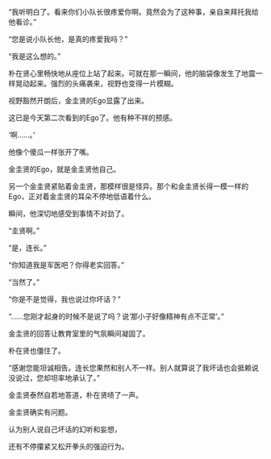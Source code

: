 “我听明白了。看来你们小队长很疼爱你啊。竟然会为了这种事，亲自来拜托我给他看诊。”

“您是说小队长他，是真的疼爱我吗？”

“我是这么想的。”

朴在贤心里畅快地从座位上站了起来。可就在那一瞬间，他的脑袋像发生了地震一样晃动起来。强烈的头痛袭来，视野也变得一片模糊。

视野豁然开朗后，金圭贤的Ego显露了出来。

这已是今天第二次看到的Ego了。他有种不祥的预感。

‘啊……。’

他像个傻瓜一样张开了嘴。

金圭贤的Ego，就是金圭贤他自己。

另一个金圭贤紧贴着金圭贤，那模样很是怪异。那个和金圭贤长得一模一样的Ego，正对着金圭贤的耳朵不停地低语着什么。

瞬间，他深切地感受到事情不对劲了。

“圭贤啊。”

“是，连长。”

“你知道我是军医吧？你得老实回答。”

“当然了。”

“你是不是觉得，我也说过你坏话？”

“……您刚才起身的时候不是说了吗？说‘那小子好像精神有点不正常’。”

金圭贤的回答让教育室里的气氛瞬间凝固了。

朴在贤也僵住了。

“感谢您能坦诚相告。连长您果然和别人不一样。别人就算说了我坏话也会抵赖说没说过，您却坦率地承认了。”

金圭贤泰然自若地答道，朴在贤啧了一声。

金圭贤确实有问题。

认为别人说自己坏话的幻听和妄想，

还有不停攥紧又松开拳头的强迫行为。